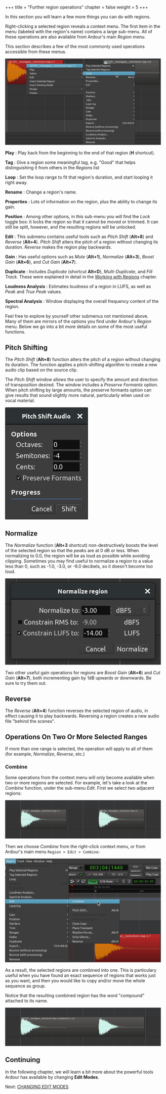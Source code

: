 +++
title = "Further region operations"
chapter = false
weight = 5
+++

In this section you will learn a few more things you can do with regions.

Right-clicking a selected region reveals a context menu. The first item
in the menu (labeled with the region's name) contains a large sub-menu.
All of these operations are also available from Ardour's main *Region*
menu.

This section describes a few of the most commonly used operations
accessible from these menus.

![region menu 1](en/ardour7-region-menu.png)

**Play**
: Play back from the beginning to the end of that region (**H** shortcut).

**Tag**
: Give a region some meaningful tag, e.g. "Good" that helps distinguishing it
from others in the _Regions_ list

**Loop**
: Set the loop range to fit that region's duration, and start looping it right
away.

**Rename**
: Change a region's name.

**Properties**
: Lots of information on the region, plus the ability to change its gain.

**Position**
: Among other options, in this sub-menu you will find the _Lock_ toggle box: it
locks the region so that it cannot be moved or trimmed. It can still be split,
however, and the resulting regions will be unlocked.

**Edit**
: This submenu contains useful tools such as _Pitch Shift_ (**Alt+8**) and
_Reverse_ (**Alt+4**). _Pitch Shift_ alters the pitch of a region without
changing its duration. _Reverse_ makes the region play backwards.

**Gain**
: Has useful options such as _Mute_ (**Alt+1**), _Normalize_ (**Alt+3**),
_Boost Gain_ (**Alt+6**), and _Cut Gain_ (**Alt+7**).

**Duplicate**
: Includes _Duplicate_ (shortcut **Alt+D**), _Multi-Duplicate_, and _Fill Track_.
These were explained in detail in the
[Working with Regions](../working-with-regions) chapter.

**Loudness Analysis**
: Estimates loudness of a region in LUFS, as well as _Peak_ and _True Peak_
values.

**Spectral Analysis**
: Window displaying the overall frequency content of the region.

Feel free to explore by yourself other submenus not mentioned above. Many of
them are mirrors of the options you find under Ardour's *Region* menu. Below we
go into a bit more details on some of the most useful functions. 

## Pitch Shifting

The _Pitch Shift_ (**Alt+8**) function alters the pitch of a region without 
changing its duration. The function applies a pitch-shifting algorithm to
create a new audio clip based on the source clip.

The _Pitch Shift_ window allows the user to specify the amount and direction of
transposition desired. The window includes a _Preserve Formants_ option. When
pitch shifting by large amounts, the preserve formants option can give results
that sound slightly more natural, particularly when used on vocal material.

![Pitch Shift](en/ardour7-pitch-shift-window.png) 

## Normalize

The _Normalize_ function (**Alt+3** shortcut) non-destructively boosts the level
of the  selected region so that the _peaks_ are at 0 dB or less. When
normalizing  to 0.0, the region will be as loud as possible while avoiding
clipping.  Sometimes you may find useful to normalize a region to a value less
than 0,  such as -1.0, -3.0, or -6.0 decibels, so it doesn't become too loud. 

![normalize](en/ardour7-normalize-window.png) 

Two other useful gain operations for regions are _Boost Gain_ (**Alt+6**) and
_Cut Gain_ (**Alt+7**), both incrementing gain by 1dB upwards or downwards.
Be sure to try them out.

## Reverse

The _Reverse_ (**Alt+4**) function reverses the selected region of audio, in 
effect causing it to play backwards. Reversing a region creates a new audio
file "behind the scenes".

## Operations On Two Or More Selected Ranges

If more than one range is selected, the operation will apply to all of them (for
example, _Normalize_, _Reverse_, etc.)

### Combine

Some operations from the context menu will only become available when two or
more regions are selected. For example, let's take a look at the _Combine_
function, under the sub-menu _Edit_. First we select two adjacent regions:

![combine](en/ardour7-region-combine-1.png)

Then we choose _Combine_ from the right-click context menu, or from Ardour's
main menu `Region > Edit > Combine`: 

![combine 2](en/ardour7-region-combine-2.png)

As a result, the selected regions are combined into one. This is particulary
useful when you have found an exact sequence of regions that works just as you
want, and then you would like to copy and/or move the whole sequence as group.

Notice that the resulting combined region has the word "compound" attached to
its name. 

![combine 3](en/ardour7-region-combine-3.png) 

## Continuing

In the following chapter, we will learn a bit more about the powerful
tools Ardour has available by changing **Edit Modes**.

Next: [CHANGING EDIT MODES](../changing-edit-modes)
